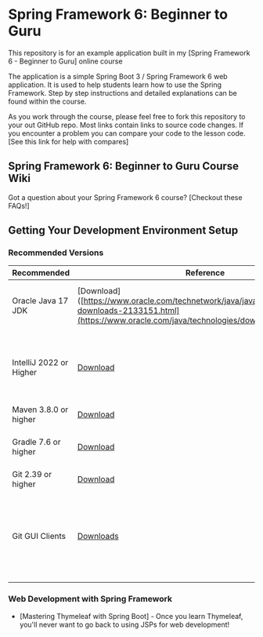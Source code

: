 # Spring Framework 6: Beginner to Guru

This repository is for an example application built in my [Spring Framework 6 - Beginner to Guru] online course

The application is a simple Spring Boot 3 / Spring Framework 6 web application. It is used to help students learn how
to use the Spring Framework. Step by step instructions and detailed explanations can be found within the course.

As you work through the course, please feel free to fork this repository to your out GitHub repo. Most links contain links
to source code changes. If you encounter a problem you can compare your code to the lesson code. [See this link for help with compares]

## Spring Framework 6: Beginner to Guru Course Wiki
Got a question about your Spring Framework 6 course? [Checkout these FAQs!]

## Getting Your Development Environment Setup
### Recommended Versions
| Recommended             | Reference                                                                                                                                                     | Notes                                                                                                                                                                                                                  |
|-------------------------|---------------------------------------------------------------------------------------------------------------------------------------------------------------|------------------------------------------------------------------------------------------------------------------------------------------------------------------------------------------------------------------------|
| Oracle Java 17 JDK      | [Download]([https://www.oracle.com/technetwork/java/javase/downloads/jdk8-downloads-2133151.html](https://www.oracle.com/java/technologies/downloads/#java17) | Java 17 or higher is required for Spring Framework 6                                                                                                                                                                   |
| IntelliJ 2022 or Higher | [Download](https://www.jetbrains.com/idea/download/)                                                                                                          | Ultimate Edition recommended. Students can get a free 120 trial license [here](https://github.com/springframeworkguru/spring5webapp/wiki/Which-IDE-to-Use%3F#how-do-i-get-the-free-120-day-trial-to-intellij-ultimate) |
| Maven 3.8.0 or higher   | [Download](https://maven.apache.org/download.cgi)                                                                                                             | [Installation Instructions](https://maven.apache.org/install.html)                                                                                                                                                     |
| Gradle 7.6 or higher    | [Download](https://gradle.org/install/)                                                                                                                       | **Note:** Use Version 5 or higher if using Java 11                                                                                                                                                                     |
| Git 2.39 or higher       | [Download](https://git-scm.com/downloads)                                                                                                                     |                                                                                                                                                                                                                        | 
| Git GUI Clients         | [Downloads](https://git-scm.com/downloads/guis)                                                                                                               | Not required. But can be helpful if new to Git. SourceTree is a good option for Mac and Windows users.                                                                                                                 |

[//]: # (## All Spring Framework Guru Courses)

[//]: # (### Spring Framework 6)

[//]: # (* [Spring Framework 6 - Beginner to Guru]&#40;https://www.udemy.com/course/spring-framework-6-beginner-to-guru/?referralCode=2BD0B7B7B6B511D699A9&#41;)

[//]: # (* [Hibernate and Spring Data JPA: Beginner to Guru]&#40;https://www.udemy.com/course/hibernate-and-spring-data-jpa-beginner-to-guru/?referralCode=251C4C865302C7B1BB8F&#41;)

[//]: # (### Spring Framework 5)

[//]: # (* [Spring Framework 5: Beginner to Guru]&#40;https://www.udemy.com/testing-spring-boot-beginner-to-guru/?couponCode=GITHUB_REPO&#41; - Get the most modern and comprehensive course available for the Spring Framework! Join over 17,200 over Guru's in an Slack community exclusive to this course! More than 5,700 students have given this 53 hour course a 5 star review!)

[//]: # (* [Spring Boot Microservices with Spring Cloud Beginner to Guru]&#40;https://www.udemy.com/course/spring-boot-microservices-with-spring-cloud-beginner-to-guru/?referralCode=6142D427AE53031FEF38&#41; - Master Microservice Architectures Using Spring Boot 2 and Cloud Based Deployments with Spring Cloud and Docker)

[//]: # (* [Reactive Programming with Spring Framework 5]&#40;https://www.udemy.com/reactive-programming-with-spring-framework-5/?couponCode=GITHUB_REPO_SF5B2G&#41; - Keep your skills razor sharp and take a deep dive into Reactive Programming!)

[//]: # (* [Testing Spring Boot: Beginner to Guru]&#40;https://www.udemy.com/testing-spring-boot-beginner-to-guru/?couponCode=GITHUB_REPO_SF5B2G&#41; - ** Best Selling Course** Become an expert in testing Java and Spring Applications with JUnit 5, Mockito and much more!)

[//]: # (* [Spring Security Core: Beginner to Guru]&#40;https://www.udemy.com/course/spring-security-core-beginner-to-guru/?referralCode=306F288EB78688C0F3BC&#41;)

[//]: # (### SQL)

[//]: # (* [SQL Beginner to Guru: MySQL Edition]&#40;https://www.udemy.com/sql-beginner-to-guru-mysql-edition/?couponCode=GITHUB_REPO_SF5B2G&#41; - SQL is a fundamental must have skill, which employers are looking for. Learn to master SQL on MySQL, the worlds most popular database!)

[//]: # (### DevOps)

[//]: # (* [Apache Maven: Beginner to Guru]&#40;https://www.udemy.com/apache-maven-beginner-to-guru/?couponCode=GITHUB_REPO_SF5B2G&#41; - **Best Selling Course** Take the mystery out of Apache Maven. Learn how to use Maven to build your Java and Spring Boot projects!)

[//]: # (* [OpenAPI: Beginner to Guru]&#40;https://www.udemy.com/course/openapi-beginner-to-guru/?referralCode=0E7F511C749013CA6AAD&#41; - Master OpenAPI &#40;formerly Swagger&#41; to Create Specifications for Your APIs)

[//]: # (* [Docker for Java Developers]&#40;https://www.udemy.com/docker-for-java-developers/?couponCode=GITHUB_REPO_SF5B2G&#41; - Best Selling Course on Udemy! Learn how you can supercharge your development by leveraging Docker. Collaborate with other students in a Slack community exclusive to the course!)

[//]: # (* [Spring Framework DevOps on AWS]&#40;https://www.udemy.com/spring-core-devops-on-aws/?couponCode=GITHUB_REPO_SF5B2G&#41; - Learn how to build and deploy Spring applications on Amazon AWS!)

[//]: # (* [Ready for Production with Spring Boot Actuator]&#40;https://www.udemy.com/ready-for-production-with-spring-boot-actuator/?couponCode=GITHUB_REPO_SF5B2G&#41; - Learn how to leverage Spring Boot Actuator to monitor your applications running in production.)

### Web Development with Spring Framework
* [Mastering Thymeleaf with Spring Boot] - Once you learn Thymeleaf, you'll never want to go back to using JSPs for web development!


[//]: # (## Connect with Spring Framework Guru)

[//]: # (* Spring Framework Guru [Blog]&#40;https://springframework.guru/&#41;)

[//]: # (* Subscribe to Spring Framework Guru on [YouTube]&#40;https://www.youtube.com/channel/UCrXb8NaMPQCQkT8yMP_hSkw&#41;)

[//]: # (* Like Spring Framework Guru on [Facebook]&#40;https://www.facebook.com/springframeworkguru/&#41;)

[//]: # (* Follow Spring Framework Guru on [Twitter]&#40;https://twitter.com/spring_guru&#41;)

[//]: # (* Connect with John Thompson on [LinkedIn]&#40;http://www.linkedin.com/in/springguru&#41;)